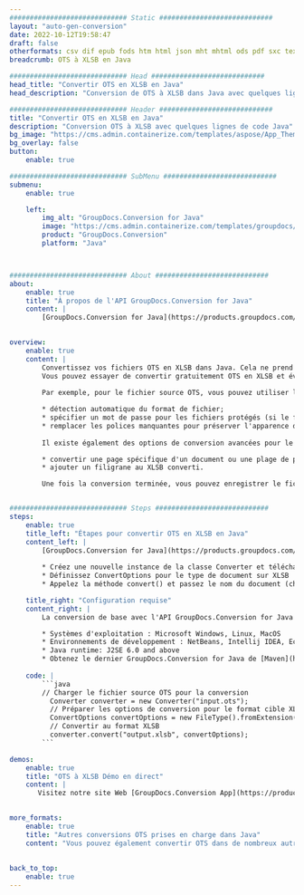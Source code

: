 ```yaml
---
############################# Static ############################
layout: "auto-gen-conversion"
date: 2022-10-12T19:58:47
draft: false
otherformats: csv dif epub fods htm html json mht mhtml ods pdf sxc tex tsv xlam xls xlsb xlsm xlsx xlt xltm xltx xml xps
breadcrumb: OTS à XLSB en Java

############################# Head ############################
head_title: "Convertir OTS en XLSB en Java"
head_description: "Conversion de OTS à XLSB dans Java avec quelques lignes de code. Convertissez plus de 160 formats de fichiers à l'aide de l'API de conversion de documents GroupDocs pour Java"

############################# Header ############################
title: "Convertir OTS en XLSB en Java"
description: "Conversion OTS à XLSB avec quelques lignes de code Java"
bg_image: "https://cms.admin.containerize.com/templates/aspose/App_Themes/V3/images/bg/header1.png"
bg_overlay: false
button:
    enable: true

############################# SubMenu ############################
submenu:
    enable: true

    left:
        img_alt: "GroupDocs.Conversion for Java"
        image: "https://cms.admin.containerize.com/templates/groupdocs/images/product-logos/90x90-noborder/groupdocs-conversion-java.png"
        product: "GroupDocs.Conversion"
        platform: "Java"



############################# About ############################
about:
    enable: true
    title: "À propos de l'API GroupDocs.Conversion for Java"
    content: |
        [GroupDocs.Conversion for Java](https://products.groupdocs.com/conversion/java/) est une API de conversion de format de fichier avancée pour la conversion entre les formats d'image et de document populaires tels que Microsoft Office, OpenDocument, PDF, HTML, e-mail, CAO. et bien plus encore avec seulement quelques lignes de code. L'API native détecte automatiquement les formats des documents originaux et propose de nombreuses options de personnalisation des documents convertis. Outre la fonction d'extraction d'informations d'un document, il prend également en charge la mise en cache des résultats de conversion sur le disque local par défaut. Cependant, tout type de stockage de cache peut être pris en charge en implémentant les interfaces appropriées - Amazon S3, Dropbox, Google Drive, Windows Azure, Reddis ou tout autre.
    

overview:
    enable: true
    content: |
        Convertissez vos fichiers OTS en XLSB dans Java. Cela ne prend que quelques lignes de code Java sur n'importe quelle plate-forme de votre choix, telle que Windows, Linux, macOS.
        Vous pouvez essayer de convertir gratuitement OTS en XLSB et évaluer la qualité des résultats de conversion. En plus des scripts de conversion de fichiers simples, vous pouvez essayer des options plus sophistiquées pour charger le fichier source OTS et stocker la sortie XLSB. 
        
        Par exemple, pour le fichier source OTS, vous pouvez utiliser les options de chargement suivantes :

        * détection automatique du format de fichier;
        * spécifier un mot de passe pour les fichiers protégés (si le format de fichier le prend en charge);
        * remplacer les polices manquantes pour préserver l'apparence du document.
        
        Il existe également des options de conversion avancées pour le fichier XLSB :

        * convertir une page spécifique d'un document ou une plage de pages;
        * ajouter un filigrane au XLSB converti.

        Une fois la conversion terminée, vous pouvez enregistrer le fichier XLSB dans votre chemin de fichier local ou dans un stockage tiers tel que FTP, Amazon S3, Google Drive, Dropbox, etc. Veuillez noter - pour convertir OTS à XLSB, vous n'avez pas besoin d'installer de logiciel supplémentaire, tel que MS Office, Open Office, Adobe Acrobat Reader, etc.


############################# Steps ############################
steps:
    enable: true
    title_left: "Étapes pour convertir OTS en XLSB en Java"
    content_left: |
        [GroupDocs.Conversion for Java](https://products.groupdocs.com/conversion/java/) permet aux développeurs de convertir facilement le fichier OTS en XLSB avec quelques lignes de code.
        
        * Créez une nouvelle instance de la classe Converter et téléchargez le fichier OTS avec le chemin complet
        * Définissez ConvertOptions pour le type de document sur XLSB
        * Appelez la méthode convert() et passez le nom du document (chemin complet) et le format (XLSB) en tant que paramètre

    title_right: "Configuration requise"
    content_right: |
        La conversion de base avec l'API GroupDocs.Conversion for Java peut être effectuée avec seulement quelques lignes de code. Nos API sont prises en charge sur toutes les principales plates-formes et systèmes d'exploitation. Avant d'exécuter le code ci-dessous, assurez-vous que les prérequis suivants sont installés sur votre système.

        * Systèmes d'exploitation : Microsoft Windows, Linux, MacOS
        * Environnements de développement : NetBeans, Intellij IDEA, Eclipse, etc.
        * Java runtime: J2SE 6.0 and above
        * Obtenez le dernier GroupDocs.Conversion for Java de [Maven](https://repository.groupdocs.com/webapp/#/artifacts/browse/tree/General/repo/com/groupdocs/groupdocs-conversion)
         
    code: |
        ```java    
        // Charger le fichier source OTS pour la conversion
          Converter converter = new Converter("input.ots");
          // Préparer les options de conversion pour le format cible XLSB
          ConvertOptions convertOptions = new FileType().fromExtension("xlsb").getConvertOptions();
          // Convertir au format XLSB
          converter.convert("output.xlsb", convertOptions);
        ```

demos:
    enable: true
    title: "OTS à XLSB Démo en direct"
    content: |
       Visitez notre site Web [GroupDocs.Conversion App](https://products.groupdocs.app/conversion/family) et essayez la conversion OTS à XLSB maintenant. La démo gratuite présente les avantages suivants
          

more_formats:
    enable: true
    title: "Autres conversions OTS prises en charge dans Java"
    content: "Vous pouvez également convertir OTS dans de nombreux autres formats de fichiers. Veuillez consulter la liste ci-dessous."
       
       
back_to_top:
    enable: true
---
```

